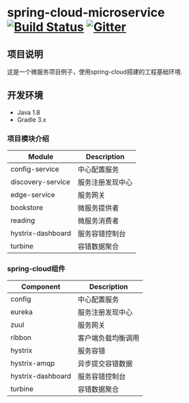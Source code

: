 # spring-cloud-microservice  [![Build Status](https://travis-ci.org/leonard207/spring-cloud-microservice.svg?branch=master)](https://travis-ci.org/leonard207/spring-cloud-microservice) [![Gitter](https://badges.gitter.im/leonard207/spring-cloud-microservice.svg)](https://gitter.im/leonard207/spring-cloud-microservice?utm_source=badge&utm_medium=badge&utm_campaign=pr-badge)

## 项目说明

这是一个微服务项目例子，使用spring-cloud搭建的工程基础环境.

## 开发环境

* Java 1.8
* Gradle 3.x

### 项目模块介绍

Module            | Description
------------------|--------------
config-service    | 中心配置服务
discovery-service | 服务注册发现中心
edge-service      | 服务网关
bookstore         | 微服务提供者
reading           | 微服务消费者
hystrix-dashboard | 服务容错控制台 
turbine           | 容错数据聚合


### spring-cloud组件

Component         | Description     
------------------|--------------
config            | 中心配置服务
eureka            | 服务注册发现中心
zuul              | 服务网关
ribbon            | 客户端负载均衡调用
hystrix           | 服务容错
hystrix-amqp      | 异步提交容错数据
hystrix-dashboard | 服务容错控制台
turbine           | 容错数据聚合